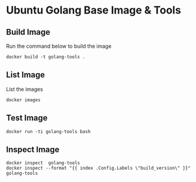 # Ubuntu Golang Base Image & Tools

## Build Image
Run the command below to build the image
```
docker build -t golang-tools .
```

## List Image
List the images
```
docker images
```

## Test Image
```
docker run -ti golang-tools bash
```

## Inspect Image
```
docker inspect  golang-tools
docker inspect --format "{{ index .Config.Labels \"build_version\" }}" golang-tools
```
